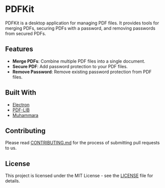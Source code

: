# PDFKit

PDFKit is a desktop application for managing PDF files. It provides tools for merging PDFs, securing PDFs with a password, and removing passwords from secured PDFs.

## Features

- **Merge PDFs**: Combine multiple PDF files into a single document.
- **Secure PDF**: Add password protection to your PDF files.
- **Remove Password**: Remove existing password protection from PDF files.

## Built With

- [Electron](https://www.electronjs.org/)
- [PDF-LIB](https://www.npmjs.com/package/pdf-lib)
- [Muhammara](https://www.npmjs.com/package/muhammara)

## Contributing

Please read [CONTRIBUTING.md](https://github.com/pratham-jaiswal/pdf-kit/blob/main/CONTRIBUTING.md) for the process of submitting pull requests to us.

## License

This project is licensed under the MIT License - see the [LICENSE](https://github.com/pratham-jaiswal/pdf-kit/blob/main/LICENSE) file for details.